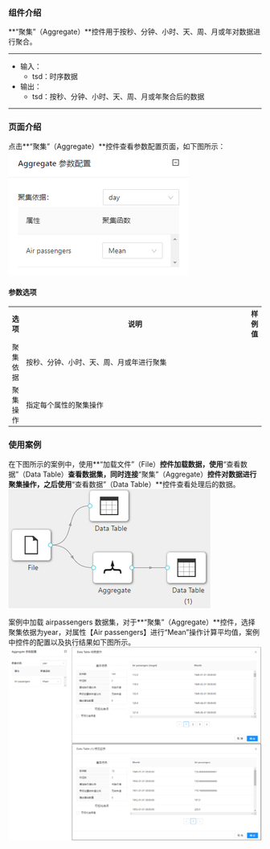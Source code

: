 ### 组件介绍
**“聚集”（Aggregate）**控件用于按秒、分钟、小时、天、周、月或年对数据进行聚合。

<hr/>

- 输入：
  - tsd：时序数据
- 输出：
  - tsd：按秒、分钟、小时、天、周、月或年聚合后的数据

<hr/>


### 页面介绍
点击**“聚集”（Aggregate）**控件查看参数配置页面，如下图所示：  
[ ![](/img/aistudio/time-series/aggregate/param.png) ](/img/aistudio/time-series/aggregate/param.png)

#### 参数选项
<table>
  <tr>
    <th>选项</th>
    <th width="650">说明</th>
    <th>样例值</th>
  </tr>
  <tr>
      <td>聚集依据</td> 
      <td>
      按秒、分钟、小时、天、周、月或年进行聚集
      </td> 
      <td></td>
  </tr>
  <tr>
      <td>聚集操作</td> 
      <td>
      指定每个属性的聚集操作
      </td> 
      <td></td>
  </tr>
</table>

### 使用案例
在下图所示的案例中，使用**“加载文件”（File）**控件加载数据，使用**“查看数据”（Data Table）**查看数据集，同时连接**“聚集”（Aggregate）**控件对数据进行聚集操作，之后使用**“查看数据”（Data Table）**控件查看处理后的数据。  
[ ![](/img/aistudio/time-series/aggregate/workflow.png) ](/img/aistudio/time-series/aggregate/workflow.png)

案例中加载 airpassengers 数据集，对于**“聚集”（Aggregate）**控件，选择聚集依据为year，对属性【Air passengers】进行“Mean”操作计算平均值，案例中控件的配置以及执行结果如下图所示。   
[ ![](/img/aistudio/time-series/aggregate/workflow-result.png) ](/img/aistudio/time-series/aggregate/workflow-result.png)
